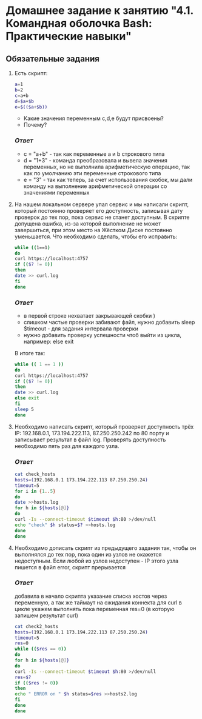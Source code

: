 # Домашнее задание к занятию "4.1. Командная оболочка Bash: Практические навыки"

## Обязательные задания

1. Есть скрипт:
    ```bash
    a=1
    b=2
    c=a+b
    d=$a+$b
    e=$(($a+$b))
    ```
    * Какие значения переменным c,d,e будут присвоены?
    * Почему?
    ### *_Ответ_*
   * c = "a+b" - так как переменные а и b строкового типа
   * d = "1+3" - команда преобразовала и вывела значения переменных, но не выполнила арифметическую операцию, так как по умолчанию эти переменные строкового типа 
   * e = "3"   - так как теперь, за счет использования скобок, мы дали команду на выполнение арифметической операции со значениями переменных
   

2. На нашем локальном сервере упал сервис и мы написали скрипт, который постоянно проверяет его доступность, записывая дату проверок до тех пор, пока сервис не станет доступным. В скрипте допущена ошибка, из-за которой выполнение не может завершиться, при этом место на Жёстком Диске постоянно уменьшается. Что необходимо сделать, чтобы его исправить:
    ```bash
    while ((1==1)
    do
    curl https://localhost:4757
    if (($? != 0))
    then
    date >> curl.log
    fi
    done
    ```
    ### *_Ответ_*
    + в первой строке нехватает закрывающей скобки ) 
    + слишком частые проверки забивают файл, нужно добавить sleep $timeout - для задания интервала проверки
    + нужно добавить проверку успешности чтоб выйти из цикла, например: else exit
    
    В итоге так:

    ```bash
    while (( 1 == 1 ))
    do
    curl https://localhost:4757
    if (($? != 0))
    then
    date >> curl.log
    else exit
    fi
    sleep 5
    done
   ```

3. Необходимо написать скрипт, который проверяет доступность трёх IP: 192.168.0.1, 173.194.222.113, 87.250.250.242 по 80 порту и записывает результат в файл log. Проверять доступность необходимо пять раз для каждого узла.
    ### *_Ответ_*
   
   ```bash
   cat check_hosts
   hosts=(192.168.0.1 173.194.222.113 87.250.250.24)
   timeout=5
   for i in {1..5}
   do
   date >>hosts.log
   for h in ${hosts[@]}
   do
   curl -Is --connect-timeout $timeout $h:80 >/dev/null
   echo "check" $h status=$? >>hosts.log
   done
   done
   ```

4. Необходимо дописать скрипт из предыдущего задания так, чтобы он выполнялся до тех пор, пока один из узлов не окажется недоступным. Если любой из узлов недоступен - IP этого узла пишется в файл error, скрипт прерывается
    ### *_Ответ_*
    добавила в начало скрипта указание списка хостов через переменную, а так же таймаут на ожидания коннекта для curl в цикле укажем выполнять пока переменная res=0 (в которую запишем результат curl)

   ```bash
   cat check2_hosts
   hosts=(192.168.0.1 173.194.222.113 87.250.250.24)
   timeout=5
   res=0
   while (($res == 0))
   do
   for h in ${hosts[@]}
   do
   curl -Is --connect-timeout $timeout $h:80 >/dev/null
   res=$?
   if (($res != 0))
   then
   echo " ERROR on " $h status=$res >>hosts2.log
   fi
   done
   done
   ```